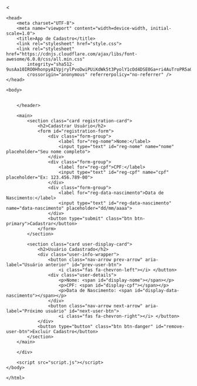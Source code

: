 <<!DOCTYPE html>
    <html lang="pt-BR">

    <head>
        <meta charset="UTF-8">
        <meta name="viewport" content="width=device-width, initial-scale=1.0">
        <title>App de Cadastro</title>
        <link rel="stylesheet" href="style.css">
        <link rel="stylesheet" href="https://cdnjs.cloudflare.com/ajax/libs/font-awesome/6.0.0/css/all.min.css"
            integrity="sha512-9usAa10IRO0HhonpyAIVpjrylPvoDwiPUiKdWk5t3PyolY1cOd4DSE0Ga+ri4AuTroPR5aQvXU9xC6qOPnzFeg=="
            crossorigin="anonymous" referrerpolicy="no-referrer" />
    </head>

    <body>


        </header>

        <main>
            <section class="card registration-card">
                <h2>Cadastrar Usuário</h2>
                <form id="registration-form">
                    <div class="form-group">
                        <label for="reg-nome">Nome:</label>
                        <input type="text" id="reg-nome" name="nome" placeholder="Seu nome completo">
                    </div>
                    <div class="form-group">
                        <label for="reg-cpf">CPF:</label>
                        <input type="text" id="reg-cpf" name="cpf" placeholder="Ex: 123.456.789-00">
                    </div>
                    <div class="form-group">
                        <label for="reg-data-nascimento">Data de Nascimento:</label>
                        <input type="text" id="reg-data-nascimento" name="data-nascimento" placeholder="dd/mm/aaaa">
                    </div>
                    <button type="submit" class="btn btn-primary">Cadastrar</button>
                </form>
            </section>

            <section class="card user-display-card">
                <h2>Usuário Cadastrado</h2>
                <div class="user-info-wrapper">
                    <button class="nav-arrow prev-arrow" aria-label="Usuário anterior" id="prev-user-btn">
                        <i class="fas fa-chevron-left"></i> </button>
                    <div class="user-details">
                        <p>Nome: <span id="display-nome"></span></p>
                        <p>CPF: <span id="display-cpf"></span></p>
                        <p>Data de Nascimento: <span id="display-data-nascimento"></span></p>
                    </div>
                    <button class="nav-arrow next-arrow" aria-label="Próximo usuário" id="next-user-btn">
                        <i class="fas fa-chevron-right"></i> </button>
                </div>
                <button type="button" class="btn btn-danger" id="remove-user-btn">Excluir Cadastro</button>
            </section>
        </main>

        </div>

        <script src="script.js"></script>
    </body>

    </html>
